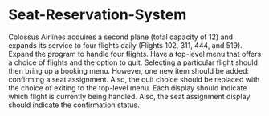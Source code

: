 # Seat-Reservation-System
Colossus Airlines acquires a second plane (total capacity of 12) and expands its service to four flights daily (Flights 102, 311, 444, and 519). Expand the program to handle four flights. Have a top-level menu that offers a choice of flights and the option to quit. Selecting a particular flight should then bring up a booking menu. However, one new item should be added: confirming a seat assignment. Also, the quit choice should be replaced with the choice of exiting to the top-level menu. Each display should indicate which flight is currently being handled. Also, the seat assignment display should indicate the confirmation status.
